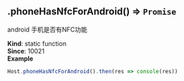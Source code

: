 <a name="module_miot/Host.phoneHasNfcForAndroid"></a>

## .phoneHasNfcForAndroid() ⇒ <code>Promise</code>
android 手机是否有NFC功能

**Kind**: static function  
**Since**: 10021  
**Example**  
```js
Host.phoneHasNfcForAndroid().then(res => console(res))
```
